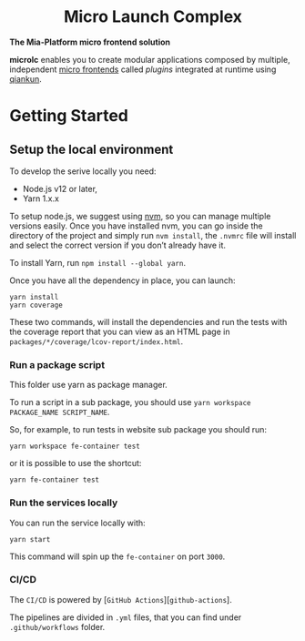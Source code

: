 <div align="center">

# Micro Launch Complex

</div>

**The Mia-Platform micro frontend solution**

**microlc** enables you to create modular applications composed by multiple,
independent [micro frontends][micro-frontends]
called *plugins* integrated at runtime using [qiankun][qiankun].

# Getting Started

## Setup the local environment

To develop the serive locally you need:

- Node.js v12 or later,
- Yarn 1.x.x

To setup node.js, we suggest using [nvm][nvm], so you can manage multiple versions easily. Once you have installed nvm,
you can go inside the directory of the project and simply run `nvm install`, the `.nvmrc` file will install and select
the correct version if you don’t already have it.

To install Yarn, run `npm install --global yarn`.

Once you have all the dependency in place, you can launch:

```shell
yarn install
yarn coverage
```

These two commands, will install the dependencies and run the tests with the coverage report that you can view as an
HTML page in `packages/*/coverage/lcov-report/index.html`.

### Run a package script

This folder use yarn as package manager.

To run a script in a sub package, you should use `yarn workspace PACKAGE_NAME SCRIPT_NAME`.

So, for example, to run tests in website sub package you should run:

```shell
yarn workspace fe-container test
```

or it is possible to use the shortcut:

```shell
yarn fe-container test
```

### Run the services locally

You can run the service locally with:

```shell
yarn start
```

This command will spin up the `fe-container` on port `3000`.

### CI/CD

The `CI/CD` is powered by [`GitHub Actions`][`github-actions`].

The pipelines are divided in `.yml` files, that you can find under `.github/workflows` folder. 

[micro-frontends]: https://micro-frontends.org/

[qiankun]: https://github.com/umijs/qiankun

[nvm]: https://github.com/creationix/nvm

[mock-server]: https://github.com/staticdeploy/mock-server

[github-actions]: https://github.com/features/actions
